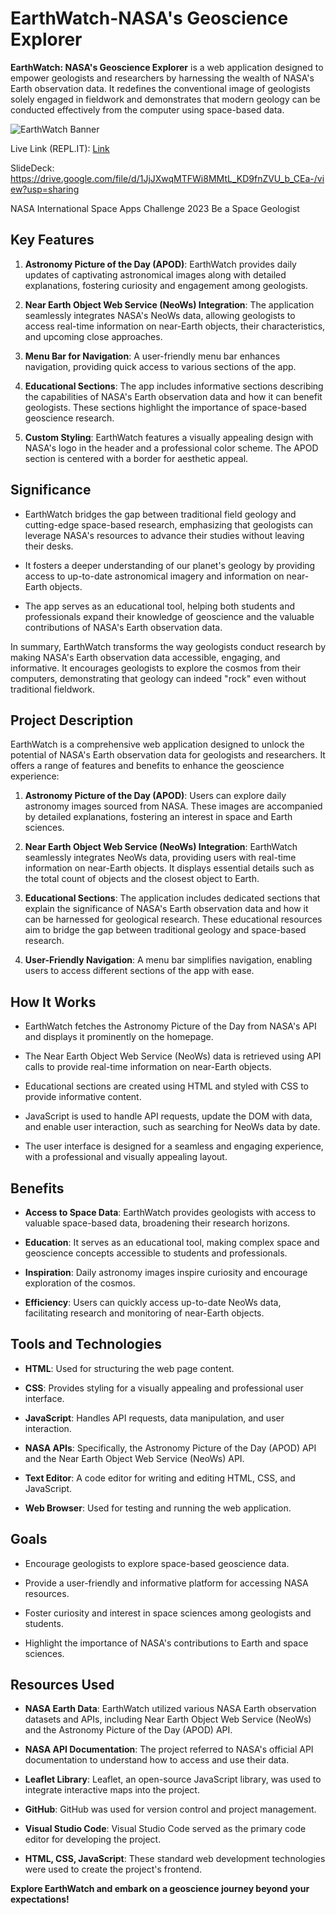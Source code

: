 # EarthWatch-NASA's Geoscience Explorer

**EarthWatch: NASA's Geoscience Explorer** is a web application designed to empower geologists and researchers by harnessing the wealth of NASA's Earth observation data. It redefines the conventional image of geologists solely engaged in fieldwork and demonstrates that modern geology can be conducted effectively from the computer using space-based data.

![EarthWatch Banner](https://sti.nasa.gov/images/nasa-logo.png)

Live Link (REPL.IT): [Link]([URL](https://ignorantlonenetwork.ashaikh23.repl.co/#nasa-great-section))


SlideDeck: https://drive.google.com/file/d/1JjJXwqMTFWi8MMtL_KD9fnZVU_b_CEa-/view?usp=sharing

NASA International Space Apps Challenge 2023 Be a Space Geologist

## Key Features

1. **Astronomy Picture of the Day (APOD)**: EarthWatch provides daily updates of captivating astronomical images along with detailed explanations, fostering curiosity and engagement among geologists.

2. **Near Earth Object Web Service (NeoWs) Integration**: The application seamlessly integrates NASA's NeoWs data, allowing geologists to access real-time information on near-Earth objects, their characteristics, and upcoming close approaches.

3. **Menu Bar for Navigation**: A user-friendly menu bar enhances navigation, providing quick access to various sections of the app.

4. **Educational Sections**: The app includes informative sections describing the capabilities of NASA's Earth observation data and how it can benefit geologists. These sections highlight the importance of space-based geoscience research.

5. **Custom Styling**: EarthWatch features a visually appealing design with NASA's logo in the header and a professional color scheme. The APOD section is centered with a border for aesthetic appeal.

## Significance

- EarthWatch bridges the gap between traditional field geology and cutting-edge space-based research, emphasizing that geologists can leverage NASA's resources to advance their studies without leaving their desks.

- It fosters a deeper understanding of our planet's geology by providing access to up-to-date astronomical imagery and information on near-Earth objects.

- The app serves as an educational tool, helping both students and professionals expand their knowledge of geoscience and the valuable contributions of NASA's Earth observation data.

In summary, EarthWatch transforms the way geologists conduct research by making NASA's Earth observation data accessible, engaging, and informative. It encourages geologists to explore the cosmos from their computers, demonstrating that geology can indeed "rock" even without traditional fieldwork.

## Project Description

EarthWatch is a comprehensive web application designed to unlock the potential of NASA's Earth observation data for geologists and researchers. It offers a range of features and benefits to enhance the geoscience experience:

1. **Astronomy Picture of the Day (APOD)**: Users can explore daily astronomy images sourced from NASA. These images are accompanied by detailed explanations, fostering an interest in space and Earth sciences.

2. **Near Earth Object Web Service (NeoWs) Integration**: EarthWatch seamlessly integrates NeoWs data, providing users with real-time information on near-Earth objects. It displays essential details such as the total count of objects and the closest object to Earth.

3. **Educational Sections**: The application includes dedicated sections that explain the significance of NASA's Earth observation data and how it can be harnessed for geological research. These educational resources aim to bridge the gap between traditional geology and space-based research.

4. **User-Friendly Navigation**: A menu bar simplifies navigation, enabling users to access different sections of the app with ease.

## How It Works

- EarthWatch fetches the Astronomy Picture of the Day from NASA's API and displays it prominently on the homepage.

- The Near Earth Object Web Service (NeoWs) data is retrieved using API calls to provide real-time information on near-Earth objects.

- Educational sections are created using HTML and styled with CSS to provide informative content.

- JavaScript is used to handle API requests, update the DOM with data, and enable user interaction, such as searching for NeoWs data by date.

- The user interface is designed for a seamless and engaging experience, with a professional and visually appealing layout.

## Benefits

- **Access to Space Data**: EarthWatch provides geologists with access to valuable space-based data, broadening their research horizons.

- **Education**: It serves as an educational tool, making complex space and geoscience concepts accessible to students and professionals.

- **Inspiration**: Daily astronomy images inspire curiosity and encourage exploration of the cosmos.

- **Efficiency**: Users can quickly access up-to-date NeoWs data, facilitating research and monitoring of near-Earth objects.

## Tools and Technologies

- **HTML**: Used for structuring the web page content.

- **CSS**: Provides styling for a visually appealing and professional user interface.

- **JavaScript**: Handles API requests, data manipulation, and user interaction.

- **NASA APIs**: Specifically, the Astronomy Picture of the Day (APOD) API and the Near Earth Object Web Service (NeoWs) API.

- **Text Editor**: A code editor for writing and editing HTML, CSS, and JavaScript.

- **Web Browser**: Used for testing and running the web application.

## Goals

- Encourage geologists to explore space-based geoscience data.

- Provide a user-friendly and informative platform for accessing NASA resources.

- Foster curiosity and interest in space sciences among geologists and students.

- Highlight the importance of NASA's contributions to Earth and space sciences.

## Resources Used

- **NASA Earth Data**: EarthWatch utilized various NASA Earth observation datasets and APIs, including Near Earth Object Web Service (NeoWs) and the Astronomy Picture of the Day (APOD) API.

- **NASA API Documentation**: The project referred to NASA's official API documentation to understand how to access and use their data.

- **Leaflet Library**: Leaflet, an open-source JavaScript library, was used to integrate interactive maps into the project.

- **GitHub**: GitHub was used for version control and project management.

- **Visual Studio Code**: Visual Studio Code served as the primary code editor for developing the project.

- **HTML, CSS, JavaScript**: These standard web development technologies were used to create the project's frontend.

**Explore EarthWatch and embark on a geoscience journey beyond your expectations!**
